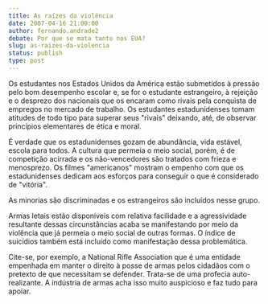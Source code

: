 ```yaml
---
title: As raízes da violência
date: 2007-04-16 21:00:00
author: fernando.andrade2
debate: Por que se mata tanto nos EUA?
slug: as-raizes-da-violencia
status: publish 
type: post
---
```


Os estudantes nos Estados Unidos da América estão submetidos à pressão pelo bom desempenho escolar e, se for o estudante estrangeiro, à rejeição e o desprezo dos nacionais que os encaram como rivais pela conquista de empregos no mercado de trabalho. Os estudantes estadunidenses tomam atitudes de todo tipo para superar seus "rivais" deixando, até, de observar princípios elementares de ética e moral.  

É verdade que os estadunidenses gozam de abundância, vida estável, escola para todos. A cultura que permeia o meio social, porém, é de competição acirrada e os não-vencedores são tratados com frieza e menosprezo. Os filmes "americanos" mostram o empenho com que os estadunidenses dedicam aos esforços para conseguir o que é considerado de "vitória".  

As minorias são discriminadas e os estrangeiros são incluídos nesse grupo.  

Armas letais estão disponíveis com relativa facilidade e a agressividade resultante dessas circunstâncias acaba se manifestando por meio da violência que já permeia o meio social de outras formas. O índice de suicídios também está incluído como manifestação dessa problemática.  

Cite-se, por exemplo, a National Rifle Association que é uma entidade empenhada em manter o direito à posse de armas pelos cidadãos com o pretexto de que necessitam se defender. Trata-se de uma profecia auto-realizante. A indústria de armas acha isso muito auspicioso e faz tudo para apoiar.
